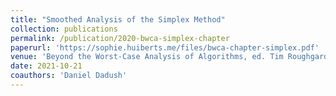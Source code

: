 ```yaml
---
title: "Smoothed Analysis of the Simplex Method"
collection: publications
permalink: /publication/2020-bwca-simplex-chapter
paperurl: 'https://sophie.huiberts.me/files/bwca-chapter-simplex.pdf'
venue: 'Beyond the Worst-Case Analysis of Algorithms, ed. Tim Roughgarden'
date: 2021-10-21
coauthors: 'Daniel Dadush'
---
```

